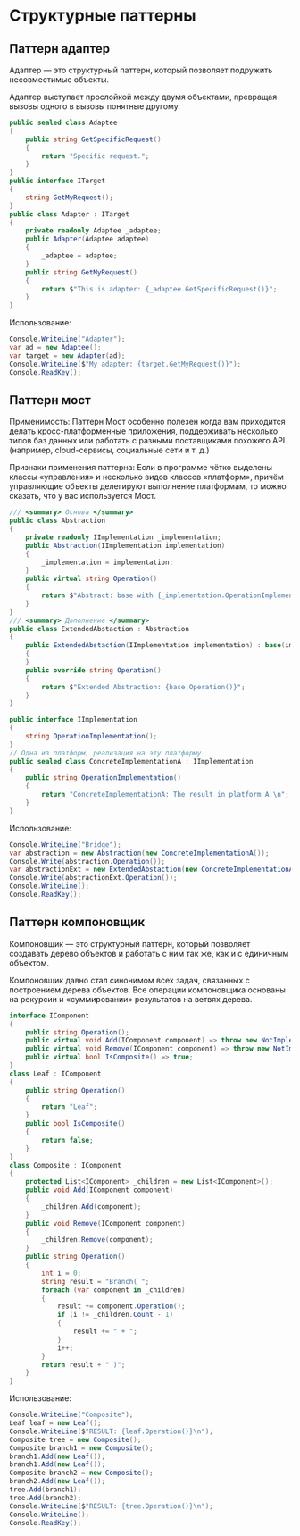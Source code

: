 # Структурные паттерны

## Паттерн адаптер

Адаптер — это структурный паттерн, который позволяет подружить несовместимые объекты.

Адаптер выступает прослойкой между двумя объектами, превращая вызовы одного в вызовы понятные другому.

```csharp
public sealed class Adaptee
{
    public string GetSpecificRequest()
    {
        return "Specific request.";
    }
}
public interface ITarget
{
    string GetMyRequest();
}
public class Adapter : ITarget
{
    private readonly Adaptee _adaptee;
    public Adapter(Adaptee adaptee)
    {
        _adaptee = adaptee;
    }
    public string GetMyRequest()
    {
        return $"This is adapter: {_adaptee.GetSpecificRequest()}";
    }
}
```

Использование:
```csharp
Console.WriteLine("Adapter");
var ad = new Adaptee();
var target = new Adapter(ad);
Console.WriteLine($"My adapter: {target.GetMyRequest()}");        
Console.ReadKey();
```

## Паттерн мост

Применимость: Паттерн Мост особенно полезен когда вам приходится делать кросс-платформенные приложения, поддерживать несколько типов баз данных или работать с разными поставщиками похожего API (например, cloud-сервисы, социальные сети и т. д.)

Признаки применения паттерна: Если в программе чётко выделены классы «управления» и несколько видов классов «платформ», причём управляющие объекты делегируют выполнение платформам, то можно сказать, что у вас используется Мост.

```csharp
/// <summary> Основа </summary>
public class Abstraction
{
    private readonly IImplementation _implementation;
    public Abstraction(IImplementation implementation)
    {
        _implementation = implementation;
    }
    public virtual string Operation()
    {
        return $"Abstract: base with {_implementation.OperationImplementation()}";
    }
}
/// <summary> Дополнение </summary>
public class ExtendedAbstaction : Abstraction
{
    public ExtendedAbstaction(IImplementation implementation) : base(implementation)
    {
    }
    public override string Operation()
    {
        return $"Extended Abstraction: {base.Operation()}";
    }
}

public interface IImplementation
{
    string OperationImplementation();
}
// Одна из платформ, реализация на эту платформу
public sealed class ConcreteImplementationA : IImplementation
{
    public string OperationImplementation()
    {
        return "ConcreteImplementationA: The result in platform A.\n";
    }
}
```

Использование:
```csharp
Console.WriteLine("Bridge");
var abstraction = new Abstraction(new ConcreteImplementationA());
Console.Write(abstraction.Operation());
var abstractionExt = new ExtendedAbstaction(new ConcreteImplementationA());
Console.Write(abstractionExt.Operation());
Console.WriteLine();
Console.ReadKey();
```

## Паттерн компоновщик

Компоновщик — это структурный паттерн, который позволяет создавать дерево объектов и работать с ним так же, как и с единичным объектом.

Компоновщик давно стал синонимом всех задач, связанных с построением дерева объектов. Все операции компоновщика основаны на рекурсии и «суммировании» результатов на ветвях дерева.

```csharp
interface IComponent
{
    public string Operation();
    public virtual void Add(IComponent component) => throw new NotImplementedException();
    public virtual void Remove(IComponent component) => throw new NotImplementedException();
    public virtual bool IsComposite() => true;
}
class Leaf : IComponent
{
    public string Operation()
    {
        return "Leaf";
    }
    public bool IsComposite()
    {
        return false;
    }
}
class Composite : IComponent
{
    protected List<IComponent> _children = new List<IComponent>();
    public void Add(IComponent component)
    {
        _children.Add(component);
    }
    public void Remove(IComponent component)
    {
        _children.Remove(component);
    }
    public string Operation()
    {
        int i = 0;
        string result = "Branch( ";
        foreach (var component in _children)
        {
            result += component.Operation();
            if (i != _children.Count - 1)
            {
                result += " + ";
            }
            i++;
        }
        return result + " )";
    }
}
```

Использование:
```csharp
Console.WriteLine("Composite");
Leaf leaf = new Leaf();
Console.WriteLine($"RESULT: {leaf.Operation()}\n");
Composite tree = new Composite();
Composite branch1 = new Composite();
branch1.Add(new Leaf());
branch1.Add(new Leaf());
Composite branch2 = new Composite();
branch2.Add(new Leaf());
tree.Add(branch1);
tree.Add(branch2);
Console.WriteLine($"RESULT: {tree.Operation()}\n");
Console.WriteLine();
Console.ReadKey();
```
